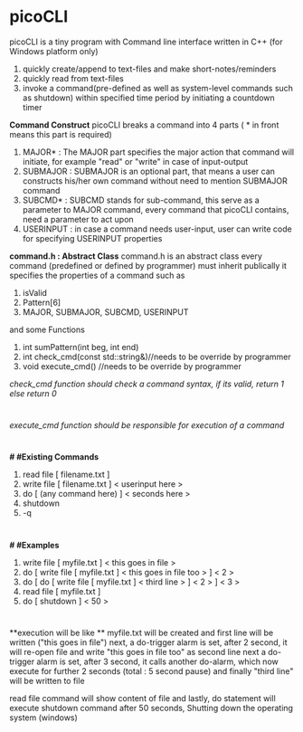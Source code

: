 # picoCLI
picoCLI is a tiny program with Command line interface written in C++ (for Windows platform only) 

1. quickly create/append to text-files and make short-notes/reminders 
2. quickly read from text-files
3. invoke a command(pre-defined as well as system-level commands such as shutdown) within specified time period by initiating a countdown timer

**Command Construct**
picoCLI breaks a command into 4 parts ( * in front means this part is required)
1. MAJOR* : The MAJOR part specifies the major action that command will initiate, for example "read" or "write" in case of input-output 
2. SUBMAJOR : SUBMAJOR is an optional part, that means a user can constructs his/her own command without need to mention SUBMAJOR command
3. SUBCMD* : SUBCMD stands for sub-command, this serve as a parameter to MAJOR command, every command that picoCLI contains, need a parameter to act upon
4. USERINPUT : in case a command needs user-input, user can write code for specifying USERINPUT properties 

**command.h : Abstract Class**
command.h is an abstract class every command (predefined or defined by programmer) must inherit publically
it specifies the properties of a command such as 
1. isValid 
2. Pattern[6]
3. MAJOR, SUBMAJOR, SUBCMD, USERINPUT

and some Functions 
1. int sumPattern(int beg, int end)
2. int check_cmd(const std::string&)//needs to be override by programmer
3. void execute_cmd() //needs to be override by programmer

_check_cmd function should check a command syntax, if its valid, return 1 else return 0_
#
_execute_cmd function should be responsible for execution of a command_
#
**# #Existing Commands**
1. read file [ filename.txt ]
2. write file [ filename.txt ] < userinput here >
3. do [ (any command here) ] < seconds here >
4. shutdown
5. -q 

#

**# #Examples**

1. write file [ myfile.txt ] < this goes in file >
2. do [ write file [ myfile.txt ] < this goes in file too > ] < 2 > 
3. do [ do [ write file [ myfile.txt ] < third line > ] < 2 > ] < 3 > 
4. read file [ myfile.txt ] 
5. do [ shutdown ] < 50 > 
#
**execution will be like ** 
myfile.txt will be created and first line will be written ("this goes in file") 
next, a do-trigger alarm is set, after 2 second, it will re-open file and write "this goes in file too" as second line
next a do-trigger alarm is set, after 3 second, it calls another do-alarm, which now execute for further 2 seconds (total : 5 second pause) and finally "third line" will be written to file

read file command will show content of file
and lastly, do statement will execute shutdown command after 50 seconds, Shutting down the operating system (windows)
